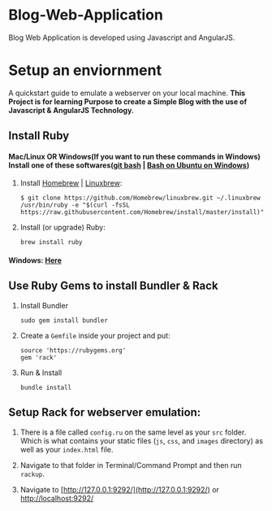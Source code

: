 # Blog-Web-Application
Blog Web Application is developed using Javascript and AngularJS.

# Setup an enviornment

A quickstart guide to emulate a webserver on your local machine. **This Project is for learning Purpose to create a Simple Blog with the use of Javascript & AngularJS Technology.** 

## Install Ruby

#### Mac/Linux OR Windows(If you want to run these commands in Windows) Install one of these softwares([git bash](https://git-for-windows.github.io/) | [Bash on Ubuntu on Windows](https://www.howtogeek.com/249966/how-to-install-and-use-the-linux-bash-shell-on-windows-10/))
1. Install [Homebrew](http://brew.sh/) | [Linuxbrew](http://linuxbrew.sh/):
    ```
    $ git clone https://github.com/Homebrew/linuxbrew.git ~/.linuxbrew
    /usr/bin/ruby -e "$(curl -fsSL https://raw.githubusercontent.com/Homebrew/install/master/install)"
    ```

2. Install (or upgrade) Ruby:
    ```
    brew install ruby
    ```

#### Windows: [Here](http://rubyinstaller.org/)


## Use Ruby Gems to install Bundler & Rack
1. Install Bundler

    ```
    sudo gem install bundler
    ```


2. Create a `Gemfile` inside your project and put:

    ```
    source 'https://rubygems.org'
    gem 'rack'
    ```

3. Run & Install

    ```
    bundle install
    ```


## Setup Rack for webserver emulation:

1. There is a file called `config.ru` on the same level as your `src` folder. Which is what contains your static files (`js`, `css`, and `images` directory) as well as your `index.html` file. 

2. Navigate to that folder in Terminal/Command Prompt and then run `rackup`.

3. Navigate to [http://127.0.0.1:9292/](http://127.0.0.1:9292/) or [http://localhost:9292/](http://localhost:9292/)
